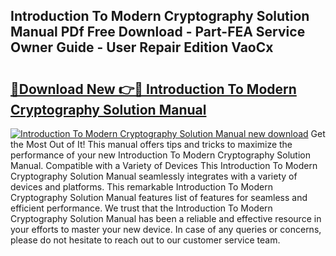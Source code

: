 ## Introduction To Modern Cryptography Solution Manual PDf Free Download - Part-FEA Service Owner Guide - User Repair Edition VaoCx

# <h2><a href="http://bc5267.oget.top/?id=Introduction+To+Modern+Cryptography+Solution+Manual">🔗Download New 👉🔴 Introduction To Modern Cryptography Solution Manual</a></h2>

[![Introduction To Modern Cryptography Solution Manual new download](https://i.imgur.com/5g1atiW.png)](http://bc5267.oget.top/?id=Introduction+To+Modern+Cryptography+Solution+Manual)
Get the Most Out of It! This manual offers tips and tricks to maximize the performance of your new Introduction To Modern Cryptography Solution Manual. Compatible with a Variety of Devices This Introduction To Modern Cryptography Solution Manual seamlessly integrates with a variety of devices and platforms. This remarkable Introduction To Modern Cryptography Solution Manual features list of features for seamless and efficient performance. We trust that the Introduction To Modern Cryptography Solution Manual has been a reliable and effective resource in your efforts to master your new device. In case of any queries or concerns, please do not hesitate to reach out to our customer service team.
